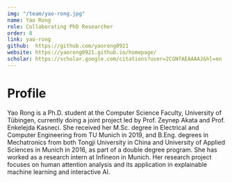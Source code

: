 ```yaml
---
img: "/team/yao-rong.jpg"
name: Yao Rong
role: Collaborating PhD Researcher
order: 8
link: yao-rong
github:  https://github.com/yaorong0921
website: https://yaorong0921.github.io/homepage/
scholar: https://scholar.google.com/citations?user=2CGNfAEAAAAJ&hl=en
---
```


# Profile
Yao Rong is a Ph.D. student at the Computer Science Faculty, University of Tübingen, currently doing a joint project led by Prof. Zeynep Akata and Prof. Enkelejda Kasneci.
She received her M.Sc. degree in Electrical and Computer Engineering from TU Munich in 2019,
and B.Eng. degrees in Mechatronics from both Tongji University in China and University of Applied Sciences in Munich in 2016,
as part of a double degree program. She has worked as a research intern at Infineon in Munich.
Her research project focuses on human attention analysis and its application in explainable machine learning and interactive AI.

